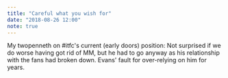 ```yaml
---
title: "Careful what you wish for"
date: "2018-08-26 12:00"
note: true
---
```



My twopenneth on #itfc's current (early doors) position: Not surprised if we do worse having got rid of MM, but he had to go anyway as his relationship with the fans had broken down. Evans' fault for over-relying on him for years.

